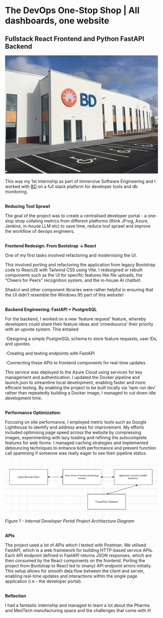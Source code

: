 # The DevOps One-Stop Shop | All dashboards, one website

## Fullstack React Frontend and Python FastAPI Backend

![Diagram](images/blogs/bdInternshipBlog/bdrci.jpg)

This was my 1st internship as part of Immersive Software Engineering and I worked with [BD](https://bd.com) on a full stack platform for developer tools and db monitoring.<br><br>

**Reducing Tool Sprawl**

The goal of the project was to create a centralised developer portal - a one-stop shop collating metrics from different platforms (think JFrog, Azure, Jenkins, in-house LLM etc) to save time, reduce tool sprawl and improve the workflow of devops engineers.<br><br>

**Frontend Redesign: From Bootstrap -> React**

One of my first tasks involved refactoring and modernising the UI.

This involved porting and refactoring the application from legacy Bootstrap code to ReactJS with Tailwind CSS using Vite. I redesigned or rebuilt components such as the
UI for specific features like file uploads, the “Cheers for Peers” recognition system, and the in-house AI chatbot.

Shadcn and other component libraries were rather helpful in ensuring that the UI didn’t resemble the Windows 95 part of this website!<br><br>

**Backend Engineering: FastAPI + PostgreSQL**

For the backend, I worked on a new ‘feature request’ feature, whereby developers could share their feature ideas and ‘crowdsource’ their priority with an upvote system.
This entailed:

-Designing a simple PostgreSQL schema to store feature requests, user IDs, and upvotes.

-Creating and testing endpoints with FastAPI

-Connecting these APIs to frontend components for real-time updates

This service was deployed to the Azure Cloud using services for key management and authentication. I updated the Docker pipeline and launch.json to streamline local development, enabling faster and more efficient testing. By enabling the project to be built locally via ‘npm run dev’ rather than repeatedly building a Docker image, I managed to cut down idle development time.<br><br>

**Performance Optimization:**

Focusing on site performance, I employed metric tools such as Google Lighthouse to identify and address areas for improvement. My efforts included optimising page speed across the website by compressing images, experimenting with lazy loading and refining the autocomplete features for web forms. I managed caching strategies and implemented debouncing techniques to enhance both performance and prevent function call spamming if someone was really eager to see their pipeline status.

![Diagram](images/blogs/bdInternshipBlog/diagram.png)
_Figure 1 - Internal Developer Portal Project Architecture Diagram_ <br><br>

**APIs**

The project used a lot of APIs which I tested with Postman. We utilised FastAPI, which is a web framework for building HTTP-based service APIs. Each API endpoint defined in FastAPI returns JSON responses, which are then consumed by the React components on the frontend.
Porting the project from Bootstrap to React led to (many) API endpoint errors initially.
This setup allows for smooth data flow between the client and server, enabling real-time updates and interactions within the single page application (i.e - the developer portal).<br><br>



**Reflection**

I had a fantastic internship and managed to learn a lot about the Pharma and MedTech manufacturing space and the challenges that come with it!
